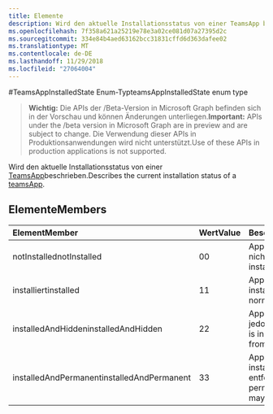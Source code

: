```yaml
---
title: Elemente
description: Wird den aktuelle Installationsstatus von einer TeamsApp beschrieben.
ms.openlocfilehash: 7f358a621a25219e78e3a02ce081d07a27395d2c
ms.sourcegitcommit: 334e84b4aed63162bcc31831cffd6d363dafee02
ms.translationtype: MT
ms.contentlocale: de-DE
ms.lasthandoff: 11/29/2018
ms.locfileid: "27064004"
---
```

#<a name="teamsappinstalledstate-enum-type"></a><span data-ttu-id="22092-103">TeamsAppInstalledState Enum-Typ</span><span class="sxs-lookup"><span data-stu-id="22092-103">teamsAppInstalledState enum type</span></span>

> <span data-ttu-id="22092-104">**Wichtig:** Die APIs der /Beta-Version in Microsoft Graph befinden sich in der Vorschau und können Änderungen unterliegen.</span><span class="sxs-lookup"><span data-stu-id="22092-104">**Important:** APIs under the /beta version in Microsoft Graph are in preview and are subject to change.</span></span> <span data-ttu-id="22092-105">Die Verwendung dieser APIs in Produktionsanwendungen wird nicht unterstützt.</span><span class="sxs-lookup"><span data-stu-id="22092-105">Use of these APIs in production applications is not supported.</span></span>

<span data-ttu-id="22092-106">Wird den aktuelle Installationsstatus von einer [TeamsApp](teamsapp.md)beschrieben.</span><span class="sxs-lookup"><span data-stu-id="22092-106">Describes the current installation status of a [teamsApp](teamsapp.md).</span></span>

## <a name="members"></a><span data-ttu-id="22092-107">Elemente</span><span class="sxs-lookup"><span data-stu-id="22092-107">Members</span></span>

| <span data-ttu-id="22092-108">Element</span><span class="sxs-lookup"><span data-stu-id="22092-108">Member</span></span> | <span data-ttu-id="22092-109">Wert</span><span class="sxs-lookup"><span data-stu-id="22092-109">Value</span></span>| <span data-ttu-id="22092-110">Beschreibung</span><span class="sxs-lookup"><span data-stu-id="22092-110">Description</span></span> |
|:---------------|:--------|:----------|
|<span data-ttu-id="22092-111">notInstalled</span><span class="sxs-lookup"><span data-stu-id="22092-111">notInstalled</span></span>|<span data-ttu-id="22092-112">0</span><span class="sxs-lookup"><span data-stu-id="22092-112">0</span></span>|<span data-ttu-id="22092-113">App wird an das Team nicht installiert.</span><span class="sxs-lookup"><span data-stu-id="22092-113">App is not installed to team.</span></span>|
|<span data-ttu-id="22092-114">installiert</span><span class="sxs-lookup"><span data-stu-id="22092-114">installed</span></span>|<span data-ttu-id="22092-115">1</span><span class="sxs-lookup"><span data-stu-id="22092-115">1</span></span>|<span data-ttu-id="22092-116">App wird normalerweise installiert.</span><span class="sxs-lookup"><span data-stu-id="22092-116">App is installed normally.</span></span>|
|<span data-ttu-id="22092-117">installedAndHidden</span><span class="sxs-lookup"><span data-stu-id="22092-117">installedAndHidden</span></span>|<span data-ttu-id="22092-118">2</span><span class="sxs-lookup"><span data-stu-id="22092-118">2</span></span>|<span data-ttu-id="22092-119">App wird installiert, jedoch ausgeblendet.</span><span class="sxs-lookup"><span data-stu-id="22092-119">App is installed but hidden from view.</span></span>|
|<span data-ttu-id="22092-120">installedAndPermanent</span><span class="sxs-lookup"><span data-stu-id="22092-120">installedAndPermanent</span></span>|<span data-ttu-id="22092-121">3</span><span class="sxs-lookup"><span data-stu-id="22092-121">3</span></span>|<span data-ttu-id="22092-122">App wird dauerhaft installiert und kann nicht entfernt werden.</span><span class="sxs-lookup"><span data-stu-id="22092-122">App is permanently installed and may not be removed.</span></span>|
